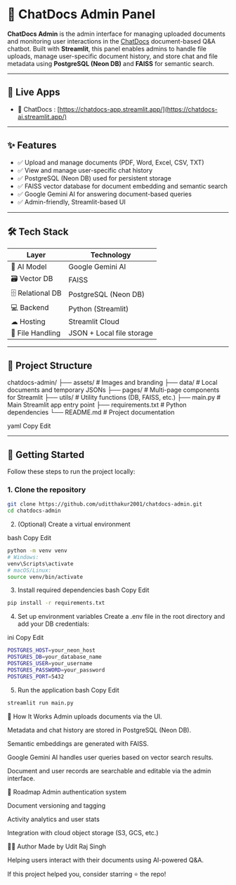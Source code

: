 # 📁 ChatDocs Admin Panel

**ChatDocs Admin** is the admin interface for managing uploaded documents and monitoring user interactions in the [ChatDocs](https://chatdocs-ai.streamlit.app/) document-based Q&A chatbot. Built with **Streamlit**, this panel enables admins to handle file uploads, manage user-specific document history, and store chat and file metadata using **PostgreSQL (Neon DB)** and **FAISS** for semantic search.

---

## 🔗 Live Apps

- 💬 ChatDocs : [https://chatdocs-app.streamlit.app/](https://chatdocs-ai.streamlit.app/)

---

## ✨ Features

- ✅ Upload and manage documents (PDF, Word, Excel, CSV, TXT)
- ✅ View and manage user-specific chat history
- ✅ PostgreSQL (Neon DB) used for persistent storage
- ✅ FAISS vector database for document embedding and semantic search
- ✅ Google Gemini AI for answering document-based queries
- ✅ Admin-friendly, Streamlit-based UI

---

## 🛠 Tech Stack

| Layer             | Technology                |
|-------------------|----------------------------|
| 🧠 AI Model        | Google Gemini AI           |
| 🗃 Vector DB       | FAISS                      |
| 🗄️ Relational DB   | PostgreSQL (Neon DB)       |
| 💻 Backend         | Python (Streamlit)         |
| ☁ Hosting         | Streamlit Cloud            |
| 📁 File Handling   | JSON + Local file storage  |

---

## 📁 Project Structure

chatdocs-admin/
├── assets/ # Images and branding
├── data/ # Local documents and temporary JSONs
├── pages/ # Multi-page components for Streamlit
├── utils/ # Utility functions (DB, FAISS, etc.)
├── main.py # Main Streamlit app entry point
├── requirements.txt # Python dependencies
└── README.md # Project documentation

yaml
Copy
Edit

---

## 🚀 Getting Started

Follow these steps to run the project locally:

### 1. Clone the repository

```bash
git clone https://github.com/uditthakur2001/chatdocs-admin.git
cd chatdocs-admin
```

2. (Optional) Create a virtual environment

bash
Copy
Edit
```bash
python -m venv venv
# Windows:
venv\Scripts\activate
# macOS/Linux:
source venv/bin/activate
```

3. Install required dependencies
bash
Copy
Edit
```bash
pip install -r requirements.txt
```

4. Set up environment variables
Create a .env file in the root directory and add your DB credentials:

ini
Copy
Edit
```bash
POSTGRES_HOST=your_neon_host
POSTGRES_DB=your_database_name
POSTGRES_USER=your_username
POSTGRES_PASSWORD=your_password
POSTGRES_PORT=5432
```
5. Run the application
bash
Copy
Edit
```bash
streamlit run main.py
```

🧠 How It Works
Admin uploads documents via the UI.

Metadata and chat history are stored in PostgreSQL (Neon DB).

Semantic embeddings are generated with FAISS.

Google Gemini AI handles user queries based on vector search results.

Document and user records are searchable and editable via the admin interface.

📌 Roadmap
 Admin authentication system

 Document versioning and tagging

 Activity analytics and user stats

 Integration with cloud object storage (S3, GCS, etc.)

🙋‍♂️ Author
Made by Udit Raj Singh

Helping users interact with their documents using AI-powered Q&A.

If this project helped you, consider starring ⭐ the repo!

